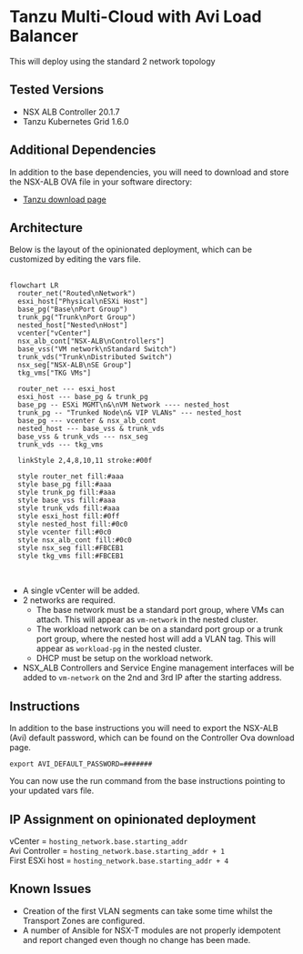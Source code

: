 # Tanzu Multi-Cloud with Avi Load Balancer
This will deploy using the standard 2 network topology

## Tested Versions
- NSX ALB Controller 20.1.7
- Tanzu Kubernetes Grid 1.6.0

## Additional Dependencies
In addition to the base dependencies, you will need to download and store the NSX-ALB OVA file in your software directory:
- [Tanzu download page](https://my.vmware.com/en/group/vmware/downloads/info/slug/infrastructure_operations_management/vmware_tanzu_kubernetes_grid/1_x)

## Architecture
Below is the layout of the opinionated deployment, which can be customized by editing the vars file.</br></br>

```mermaid
flowchart LR
  router_net("Routed\nNetwork")
  esxi_host["Physical\nESXi Host"]
  base_pg("Base\nPort Group")
  trunk_pg("Trunk\nPort Group")
  nested_host["Nested\nHost"]
  vcenter["vCenter"]
  nsx_alb_cont["NSX-ALB\nControllers"]
  base_vss("VM network\nStandard Switch")
  trunk_vds("Trunk\nDistributed Switch")
  nsx_seg["NSX-ALB\nSE Group"]
  tkg_vms["TKG VMs"]

  router_net --- esxi_host
  esxi_host --- base_pg & trunk_pg
  base_pg -- ESXi MGMT\n&\nVM Network ---- nested_host
  trunk_pg -- "Trunked Node\n& VIP VLANs" --- nested_host
  base_pg --- vcenter & nsx_alb_cont
  nested_host --- base_vss & trunk_vds
  base_vss & trunk_vds --- nsx_seg
  trunk_vds --- tkg_vms
  
  linkStyle 2,4,8,10,11 stroke:#00f

  style router_net fill:#aaa
  style base_pg fill:#aaa
  style trunk_pg fill:#aaa
  style base_vss fill:#aaa
  style trunk_vds fill:#aaa
  style esxi_host fill:#0ff
  style nested_host fill:#0c0
  style vcenter fill:#0c0
  style nsx_alb_cont fill:#0c0
  style nsx_seg fill:#FBCEB1
  style tkg_vms fill:#FBCEB1
```

</br>

- A single vCenter will be added.
- 2 networks are required. 
  - The base network must be a standard port group, where VMs can attach. This will appear as `vm-network` in the nested cluster.
  - The workload network can be on a standard port group or a trunk port group, where the nested host will add a VLAN tag. This will appear as `workload-pg` in the nested cluster.
  - DHCP must be setup on the workload network.
- NSX_ALB Controllers and Service Engine management interfaces will be added to `vm-network` on the 2nd and 3rd IP after the starting address.

## Instructions
In addition to the base instructions you will need to export the NSX-ALB (Avi) default password, which can be found on the Controller Ova download page.
```
export AVI_DEFAULT_PASSWORD=#######
```
You can now use the run command from the base instructions pointing to your updated vars file.

## IP Assignment on opinionated deployment

vCenter = `hosting_network.base.starting_addr`<br/>
Avi Controller = `hosting_network.base.starting_addr + 1`<br/>
First ESXi host = `hosting_network.base.starting_addr + 4`<br/>

## Known Issues
- Creation of the first VLAN segments can take some time whilst the Transport Zones are configured.
- A number of Ansible for NSX-T modules are not properly idempotent and report changed even though no change has been made.